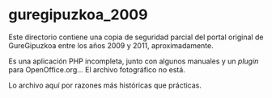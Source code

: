 # guregipuzkoa_2009

Este directorio contiene una copia de seguridad parcial del portal original de GureGipuzkoa entre los años 2009 y 2011, aproximadamente.

Es una aplicación PHP incompleta, junto con algunos manuales y un _plugin_ para OpenOffice.org… El archivo fotográfico no está.

Lo archivo aquí por razones más históricas que prácticas.
